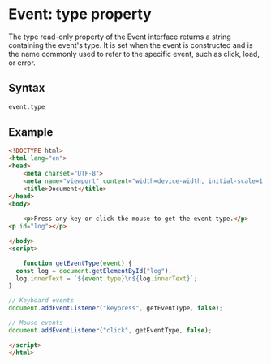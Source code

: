 # Event: type property

The type read-only property of the Event interface returns a string containing the event's type. It is set when the event is constructed and is the name commonly used to refer to the specific event, such as click, load, or error.

## Syntax

```html
event.type
```

## Example

```html
<!DOCTYPE html>
<html lang="en">
<head>
    <meta charset="UTF-8">
    <meta name="viewport" content="width=device-width, initial-scale=1.0">
    <title>Document</title>
</head>
<body>
    
    <p>Press any key or click the mouse to get the event type.</p>
<p id="log"></p>

</body>
<script>

    function getEventType(event) {
  const log = document.getElementById("log");
  log.innerText = `${event.type}\n${log.innerText}`;
}

// Keyboard events
document.addEventListener("keypress", getEventType, false); 

// Mouse events
document.addEventListener("click", getEventType, false); 

</script>
</html>
```
